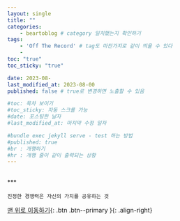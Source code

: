```yaml
---
layout: single
title: ""
categories:
    - beartoblog # category 일치했는지 확인하기 
tags:
    - 'Off The Record' # tag도 마찬가지로 같이 띄울 수 있다 
    - 
toc: "true"
toc_sticky: "true"

date: 2023-08-
last_modified_at: 2023-08-00
published: false # true로 변경하면 노출할 수 있음 

#toc: 목차 보이기 
#toc_sticky: 자동 스크롤 가능 
#date: 포스팅한 날자 
#last_modified_at: 마지막 수정 일자 

#bundle exec jekyll serve - test 하는 방법 
#published: true
#br : 개행하기 
#hr : 개행 줄이 같이 출력되는 상황 
---
```



<br>
***
    
    진정한 경쟁력은 자신의 가치를 공유하는 것


[맨 위로 이동하기](#){: .btn .btn--primary }{: .align-right}